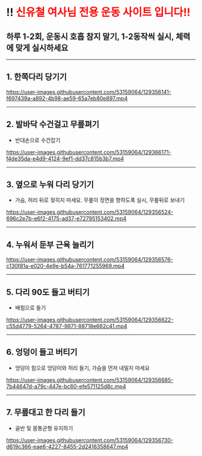# !! <font color="red"> 신유철 여사님 전용 운동 사이트 입니다!! </font>

## 하루 1-2회, 운동시 호흡 참지 말기, 1-2동작씩 실시, 체력에 맞게 실시하세요

------------
## 1. 한쪽다리 당기기 

https://user-images.githubusercontent.com/53159064/129356141-f697439a-a892-4b98-ae59-65a7eb80e897.mp4

------------

## 2. 발바닥 수건걸고 무릎펴기 
- 반대손으로 수건잡기

https://user-images.githubusercontent.com/53159064/129366171-f4de35da-e4d9-4124-9ef1-dd37c815b3b7.mp4

------------
## 3. 옆으로 누워 다리 당기기 
- 가슴, 허리 뒤로 젖히지 마세요. 무릎이 정면을 향하도록 실시, 무릎뒤로 보내기

https://user-images.githubusercontent.com/53159064/129356524-696c2e7b-e6f2-4175-ad37-e72795153402.mp4

------------
## 4. 누워서 둔부 근육 늘리기 
https://user-images.githubusercontent.com/53159064/129356576-c130f81a-e020-4e9e-b54a-761771255969.mp4

------------
## 5. 다리 90도 들고 버티기 
- 배힘으로 들기

https://user-images.githubusercontent.com/53159064/129356622-c55d4779-5264-4787-9871-88718e662c41.mp4

------------

## 6. 엉덩이 들고 버티기 
- 엉덩이 힘으로 엉덩이와 허리 들기, 가슴을 먼저 내밀지 마세요

https://user-images.githubusercontent.com/53159064/129356685-7b44647d-a79c-447e-bc60-efe571125d8c.mp4

------------
## 7. 무릎대고 한 다리 들기 
- 골반 및 몸통균형 유지하기

https://user-images.githubusercontent.com/53159064/129356730-d619c366-eae6-4227-8455-2d2416358647.mp4
